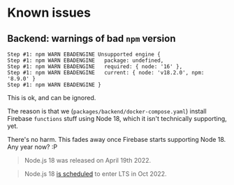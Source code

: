 # Known issues

## Backend: warnings of bad `npm` version

```
Step #1: npm WARN EBADENGINE Unsupported engine {
Step #1: npm WARN EBADENGINE   package: undefined,
Step #1: npm WARN EBADENGINE   required: { node: '16' },
Step #1: npm WARN EBADENGINE   current: { node: 'v18.2.0', npm: '8.9.0' }
Step #1: npm WARN EBADENGINE }
```

This is ok, and can be ignored.

The reason is that we (`packages/backend/docker-compose.yaml`) install Firebase `functions` stuff using Node 18, which it isn't technically supporting, yet.

There's no harm. This fades away once Firebase starts supporting Node 18. Any year now? :P

>Node.js 18 was released on April 19th 2022.

>Node.js 18 [is scheduled](https://nodejs.org/en/about/releases/) to enter LTS in Oct 2022.
